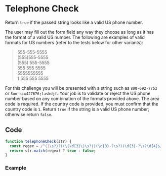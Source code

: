 # Telephone Check

Return `true` if the passed string looks like a valid US phone number.

The user may fill out the form field any way they choose as long as it has the format of a valid US number. The following are examples of valid formats for US numbers (refer to the tests below for other variants):

> 555-555-5555  
> (555)555-5555  
> (555) 555-5555  
> 555 555 5555  
> 5555555555  
> 1 555 555 5555  

For this challenge you will be presented with a string such as `800-692-7753` or `8oo-six427676;laskdjf`. Your job is to validate or reject the US phone number based on any combination of the formats provided above. The area code is required. If the country code is provided, you must confirm that the country code is `1`. Return `true` if the string is a valid US phone number; otherwise return `false`.

## Code

```js
function telephoneCheck(str) {
  const regex = /^(1\s?)?((\(\d{3}\)\s?)|(\d{3}-?\s?))\d{3}-?\s?\d{4}$/gm;
  return str.match(regex) ? true : false;
}
```

### Example

